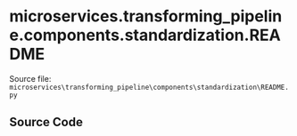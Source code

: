 # microservices.transforming_pipeline.components.standardization.README

Source file: `microservices\transforming_pipeline\components\standardization\README.py`

## Source Code

```python

```

